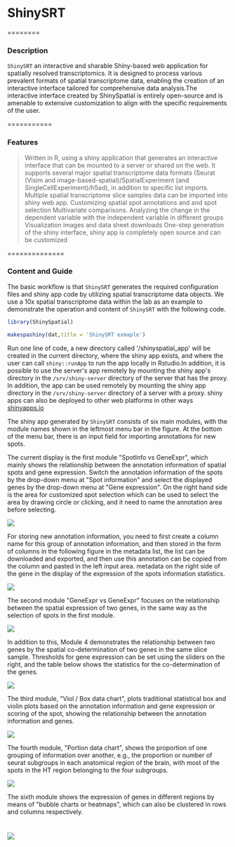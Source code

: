 # ShinySRT

========

### Description
`ShinySRT` an interactive and sharable Shiny-based web application for spatially resolved transcriptomics. It is designed to process various prevalent formats of spatial transcriptome data, enabling the creation of an interactive interface tailored for comprehensive data analysis.The interactive interface created by ShinySpatial is entirely open-source and is amenable to extensive customization to align with the specific requirements of the user.

===========

### Features
> Written in R, using a shiny application that generates an interactive interface that can be mounted to a server or shared on the web.
> It supports several major spatial transcriptome data formats (Seurat (Visim and image-based-spatial)/SpatialExperiment (and SingleCellExperiment)/h5ad), in addition to specific list imports.
> Multiple spatial transcriptome slice samples data can be imported into shiny web app.
> Customizing spatial spot annotations and and spot selection
> Multivariate comparisons. Analyzing the change in the dependent variable with the independent variable in different groups
> Visualization images and data sheet downloads
> One-step generation of the shiny interface, shiny app is completely open source and can be customized

==============

### Content and Guide
The basic workflow is that `ShinySRT` generates the required configuration files and shiny app code by utilizing spatial transcriptome data objects.
We use a 10x spatial transcriptome data within the lab as an example to demonstrate the operation and content of `ShinySRT` with the following code.

``` r
library(ShinySpatial)

makespashiny(dat,title = 'ShinySRT exmaple')
```
Run one line of code, a new directory called '/shinyspatial_app' will be created in the current directory, where the shiny app exists, and where the user can call `shiny::runApp` to run the app locally in Rstudio.In addition, it is possible to use the server's app remotely by mounting the shiny app's directory in the `/srv/shiny-server` directory of the server that has the proxy. In addition, the app can be used remotely by mounting the shiny app directory in the `/srv/shiny-server` directory of a server with a proxy. shiny apps can also be deployed to other web platforms in other ways [shinyapps.io](https://www.shinyapps.io/)


The shiny app generated by `ShinySRT` consists of six main modules, with the module names shown in the leftmost menu bar in the figure. At the bottom of the menu bar, there is an input field for importing annotations for new spots.

The current display is the first module "SpotInfo vs GeneExpr", which mainly shows the relationship between the annotation information of spatial spots and gene expression. Switch the annotation information of the spots by the drop-down menu at "Spot information" and select the displayed genes by the drop-down menu at "Gene expression". On the right hand side is the area for customized spot selection which can be used to select the area by drawing circle or clicking, and it need to name the annotation area before selecting.

![](image/content1.png)

For storing new annotation information, you need to first create a column name for this group of annotation information, and then stored in the form of columns in the following figure in the metadata list, the list can be downloaded and exported, and then use this annotation can be copied from the column and pasted in the left input area. metadata on the right side of the gene in the display of the expression of the spots information statistics.

![](image/content2.png)

The second module "GeneExpr vs GeneExpr" focuses on the relationship between the spatial expression of two genes, in the same way as the selection of spots in the first module.

![](image/content3.png)

In addition to this, Module 4 demonstrates the relationship between two genes by the spatial co-determination of two genes in the same slice sample. Thresholds for gene expression can be set using the sliders on the right, and the table below shows the statistics for the co-determination of the genes.

![](image/content4.png)

The third module, "Viol / Box data chart", plots traditional statistical box and violin plots based on the annotation information and gene expression or scoring of the spot, showing the relationship between the annotation information and genes.

![](image/content5.png)

The fourth module, "Portion data chart", shows the proportion of one grouping of information over another, e.g., the proportion or number of seurat subgroups in each anatomical region of the brain, with most of the spots in the HT region belonging to the four subgroups.

![](image/content6.png)

The sixth module shows the expression of genes in different regions by means of "bubble charts or heatmaps", which can also be clustered in rows and columns respectively.

![](image/content7.png)
===================
